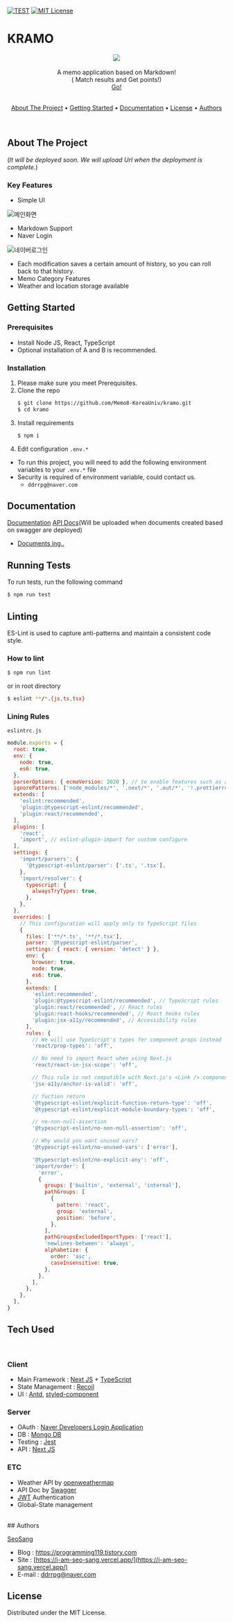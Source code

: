 [![TEST][react-shield]][license-url] [![MIT License][license-shield]][license-url]

# KRAMO

<div style="display:flex; justify-content: center;">
  <img src='../kramo/public/logo.png'>
</div>

<br>
<center>
A memo application based on Markdown!<br/>
  ( Match results and Get points!)
  <br/>
  <a href="#" target="_blank">Go!</a>
</center>
<br>

<p align="center">
  <a href="#about-the-project"> About The Project</a> •
  <a href="#getting-started">Getting Started</a> •
  <a href="#documentation">Documentation</a> •
  <a href="#license">License</a> •
  <a href="#authors">Authors</a>
</p>
<br>

## About The Project

(_It will be deployed soon. We will upload Url when the deployment is complete._)

### Key Features

- Simple UI

![메인화면](../kramo/public/main.png)

- Markdown Support
- Naver Login

![네이버로그인](../kramo/public/naver-login-page.png)

- Each modification saves a certain amount of history, so you can roll back to that history.
- Memo Category Features
- Weather and location storage available

## Getting Started

### Prerequisites

- Install Node JS, React, TypeScript
- Optional installation of A and B is recommended.

### Installation

1. Please make sure you meet Prerequisites.
2. Clone the repo
   ```sh
   $ git clone https://github.com/Memo8-KoreaUniv/kramo.git
   $ cd kramo
   ```
3. Install requirements
   ```sh
   $ npm i
   ```
4. Edit configuration `.env.*`

- To run this project, you will need to add the following environment variables to your `.env.*` file
- Security is required of environment variable, could contact us.
  - `ddrrpg@naver.com`

## Documentation

[Documentation](https://github.com/Memo8-KoreaUniv/kramo/wiki)
[API Docs](#)(Will be uploaded when documents created based on swagger are deployed)

- [Documents ing..](https://github.com/Memo8-KoreaUniv/kramo/blob/dev/pages/api/api.yaml)

## Running Tests

To run tests, run the following command

```bash
$ npm run test
```

## Linting

ES-Lint is used to capture anti-patterns and maintain a consistent code style.

### How to lint

```bash
$ npm run lint
```

or in root directory

```bash
$ eslint **/*.{js,ts,tsx}
```

### Lining Rules

`eslintrc.js`

```js
module.exports = {
  root: true,
  env: {
    node: true,
    es6: true,
  },
  parserOptions: { ecmaVersion: 2020 }, // to enable features such as async/await
  ignorePatterns: ['node_modules/*', '.next/*', '.out/*', '!.prettierrc.js'], // We don't want to lint generated files nor node_modules, but we want to lint .prettierrc.js (ignored by default by eslint)
  extends: [
    'eslint:recommended',
    'plugin:@typescript-eslint/recommended',
    'plugin:react/recommended',
  ],
  plugins: [
    'react',
    'import', // eslint-plugin-import for custom configure
  ],
  settings: {
    'import/parsers': {
      '@typescript-eslint/parser': ['.ts', '.tsx'],
    },
    'import/resolver': {
      typescript: {
        alwaysTryTypes: true,
      },
    },
  },
  overrides: [
    // This configuration will apply only to TypeScript files
    {
      files: ['**/*.ts', '**/*.tsx'],
      parser: '@typescript-eslint/parser',
      settings: { react: { version: 'detect' } },
      env: {
        browser: true,
        node: true,
        es6: true,
      },
      extends: [
        'eslint:recommended',
        'plugin:@typescript-eslint/recommended', // TypeScript rules
        'plugin:react/recommended', // React rules
        'plugin:react-hooks/recommended', // React hooks rules
        'plugin:jsx-a11y/recommended', // Accessibility rules
      ],
      rules: {
        // We will use TypeScript's types for component props instead
        'react/prop-types': 'off',

        // No need to import React when using Next.js
        'react/react-in-jsx-scope': 'off',

        // This rule is not compatible with Next.js's <Link /> components
        'jsx-a11y/anchor-is-valid': 'off',

        // fuction return
        '@typescript-eslint/explicit-function-return-type': 'off',
        '@typescript-eslint/explicit-module-boundary-types': 'off',

        // no-non-null-assertion
        '@typescript-eslint/no-non-null-assertion': 'off',

        // Why would you want unused vars?
        '@typescript-eslint/no-unused-vars': ['error'],

        '@typescript-eslint/no-explicit-any': 'off',
        'import/order': [
          'error',
          {
            groups: ['builtin', 'external', 'internal'],
            pathGroups: [
              {
                pattern: 'react',
                group: 'external',
                position: 'before',
              },
            ],
            pathGroupsExcludedImportTypes: ['react'],
            'newlines-between': 'always',
            alphabetize: {
              order: 'asc',
              caseInsensitive: true,
            },
          },
        ],
      },
    },
  ],
}
```

## Tech Used

<br/>

### Client

- Main Framework : [Next JS](https://nextjs.org/) + [TypeScript](https://www.typescriptlang.org/)
- State Management : [Recoil](https://recoiljs.org/ko/)
- UI : [Antd](https://ant.design/), [styled-component](https://styled-components.com/)

### Server

- OAuth : [Naver Developers Login Application](https://developers.naver.com/main/)
- DB : [Mongo DB](https://www.mongodb.com/cloud/atlas/lp/try2?utm_content=0621control&utm_source=google&utm_campaign=gs_apac_south_korea_search_core_brand_atlas_desktop&utm_term=mongo%20db&utm_medium=cpc_paid_search&utm_ad=e&utm_ad_campaign_id=12212624365&gclid=Cj0KCQjw--GFBhDeARIsACH_kdZ_qPGfsWYBYbfxu0qc02874q3JODy1676Bb4T1PrHVQHdycvw51tgaAu0yEALw_wcB)
- Testing : [Jest](https://jestjs.io/)
- API : [Next JS](https://nextjs.org/)

### ETC

- Weather API by [openweathermap](https://openweathermap.org/API)
- API Doc by [Swagger](http://swagger.io/)
- [JWT](https://jwt.io/) Authentication
- Global-State management

<br/>
## Authors

[SeoSang](https://github.com/SeoSang)

- Blog : https://programming119.tistory.com
- Site : [https://i-am-seo-sang.vercel.app/](https://i-am-seo-sang.vercel.app/)
- E-mail : ddrrpg@naver.com

[license-shield]: https://img.shields.io/github/license/othneildrew/Best-README-Template.svg
[license-url]: #license
[react-shield]: https://img.shields.io/badge/React-TypeScript-blue?logo=react&logoColor=white

## License

Distributed under the MIT License.
